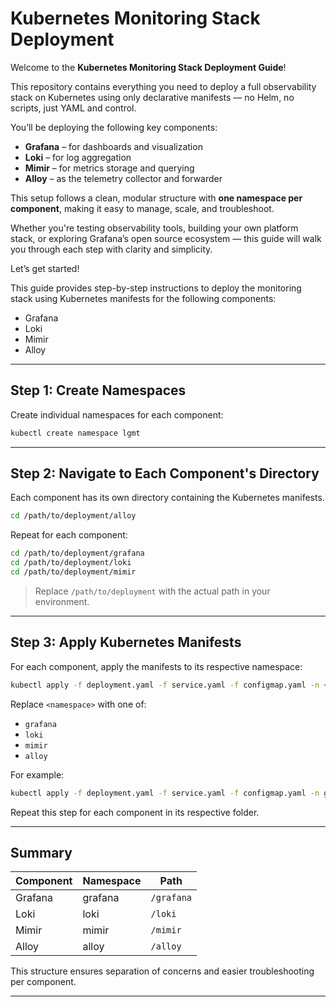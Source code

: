 # Kubernetes Monitoring Stack Deployment

Welcome to the **Kubernetes Monitoring Stack Deployment Guide**!

This repository contains everything you need to deploy a full observability stack on Kubernetes using only declarative manifests — no Helm, no scripts, just YAML and control.

You’ll be deploying the following key components:

- **Grafana** – for dashboards and visualization
- **Loki** – for log aggregation
- **Mimir** – for metrics storage and querying
- **Alloy** – as the telemetry collector and forwarder

This setup follows a clean, modular structure with **one namespace per component**, making it easy to manage, scale, and troubleshoot.

Whether you're testing observability tools, building your own platform stack, or exploring Grafana’s open source ecosystem — this guide will walk you through each step with clarity and simplicity.

Let’s get started!

This guide provides step-by-step instructions to deploy the monitoring stack using Kubernetes manifests for the following components:
- Grafana
- Loki
- Mimir
- Alloy

---

## Step 1: Create Namespaces

Create individual namespaces for each component:

```bash
kubectl create namespace lgmt
```

---

## Step 2: Navigate to Each Component's Directory

Each component has its own directory containing the Kubernetes manifests.

```bash
cd /path/to/deployment/alloy
```

Repeat for each component:

```bash
cd /path/to/deployment/grafana
cd /path/to/deployment/loki
cd /path/to/deployment/mimir
```

> Replace `/path/to/deployment` with the actual path in your environment.

---

## Step 3: Apply Kubernetes Manifests

For each component, apply the manifests to its respective namespace:

```bash
kubectl apply -f deployment.yaml -f service.yaml -f configmap.yaml -n <namespace>
```

Replace `<namespace>` with one of:
- `grafana`
- `loki`
- `mimir`
- `alloy`

For example:

```bash
kubectl apply -f deployment.yaml -f service.yaml -f configmap.yaml -n grafana
```

Repeat this step for each component in its respective folder.

---

## Summary

| Component | Namespace | Path                |
|-----------|-----------|---------------------|
| Grafana   | grafana   | `/grafana`          |
| Loki      | loki      | `/loki`             |
| Mimir     | mimir     | `/mimir`            |
| Alloy     | alloy     | `/alloy`            |

This structure ensures separation of concerns and easier troubleshooting per component.

---